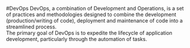 #DevOps
DevOps, a combination of Development and Operations, is a set of practices and methodologies designed to combine the development (production/writing of code), deployment and maintenance of code into a streamlined process.  
The primary goal of DevOps is to expedite the lifecycle of application development, particularly through the automation of tasks.  


